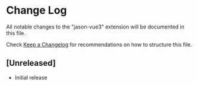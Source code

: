 # Change Log

All notable changes to the "jason-vue3" extension will be documented in this file.

Check [Keep a Changelog](http://keepachangelog.com/) for recommendations on how to structure this file.

## [Unreleased]

- Initial release